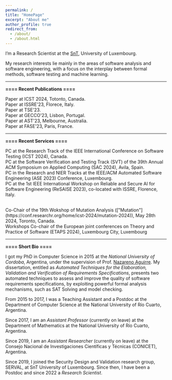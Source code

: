 ```yaml
---
permalink: /
title: "HomePage"
excerpt: "About me"
author_profile: true
redirect_from: 
  - /about/
  - /about.html
---
```


I’m a Research Scientist at the [SnT](https://wwwfr.uni.lu/snt), University of Luxembourg. 

My research interests lie mainly in the areas of software analysis and software engineering, with a focus on the interplay between formal methods, software testing and machine learning.

---------------------------------------------------------------------------------------------------------------------------------------------------------

**==== Recent Publications ====**<br/>

Paper at ICST 2024, Totonto, Canada.<br/>
Paper at ISSRE'23, Florece, Italy.<br/>
Paper at TSE'23.<br/>
Paper at GECCO'23, Lisbon, Portugal.<br/>
Paper at AST'23, Melbourne, Australia.<br/>
Paper at FASE'23, Paris, France.<br/>

---------------------------------------------------------------------------------------------------------------------------------------------------------

**==== Recent Services ====**<br/>

PC at the Research Track of the IEEE International Conference on Software Testing (ICST 2024), Canada.<br/>
PC at the Software Verification and Testing Track (SVT) of the 39th Annual ACM Symposium on Applied Computing (SAC 2024), Avila, Spain.<br/>
PC in the Research and NIER Tracks at the IEEE/ACM Automated Software Engineering (ASE 2023) Conference, Luxembourg.<br/>
PC at the 1st IEEE International Workshop on Reliable and Secure AI for Software Engineering (ReSAISE 2023), co-located with ISSRE, Florence, Italy.<br/>

<br/>
Co-Chair of the 19th Wokshop of Mutation Analysis (["Mutation"](https://conf.researchr.org/home/icst-2024/mutation-2024)), May 28th 2024, Toronto, Canada.<br/>
Workshops Co-chair of the European joint conferences on Theory and Practice of Software (ETAPS 2024), Luxembourg City, Luxembourg<br/>

---------------------------------------------------------------------------------------------------------------------------------------------------------

**==== Short Bio ====**<br/>

I got my PhD in Computer Science in 2015 at the *National University of Cordoba*, Argentina, under the supervision of Prof. [Nazareno Aguirre](http://dc.exa.unrc.edu.ar/staff/naguirre/). 
My dissertation, entitled as *Automated Techniques for the Elaboration, Validation and Verification of Requirements Specifications*, presents two automated techniques to assess and improve the quality of software requirements specifications, by exploiting powerful formal analysis mechanisms, such as SAT Solving and model checking. 

From 2015 to 2017, I was a Teaching Assistant and a Postdoc at the Department of Computer Science at the National University of Río Cuarto, Argentina. 

Since 2017, I am an *Assistant Professor* (currently on leave) at the Department of Mathematics at the National University of Río Cuarto, Argentina. 

Since 2019, I am an *Assistant Researcher* (currently on leave) at the Consejo Nacional de Investigaciones Científicas y Técnicas (CONICET), Argentina.

Since 2019, I joined the Security Design and Validation research group, SERVAL, at SnT University of Luxembourg. Since then, I have been a Postdoc and since 2022 a *Research Scientist*.